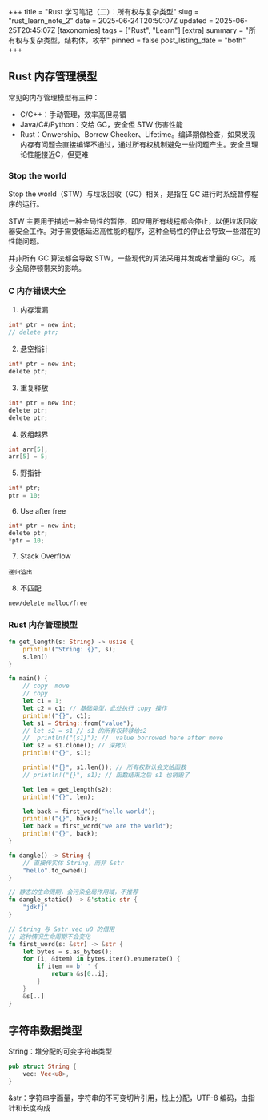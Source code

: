 +++
title = "Rust 学习笔记（二）：所有权与复杂类型"
slug = "rust_learn_note_2"
date = 2025-06-24T20:50:07Z
updated = 2025-06-25T20:45:07Z
[taxonomies]
tags = ["Rust", "Learn"]
[extra]
summary = "所有权与复杂类型，结构体，枚举"
pinned = false
post_listing_date = "both"
+++

## Rust 内存管理模型
常见的内存管理模型有三种：
- C/C++：手动管理，效率高但易错
- Java/C#/Python：交给 GC，安全但 STW 伤害性能
- Rust：Onwership、Borrow Checker、Lifetime。编译期做检查，如果发现内存有问题会直接编译不通过，通过所有权机制避免一些问题产生。安全且理论性能接近C，但更难

### Stop the world
Stop the world（STW）与垃圾回收（GC）相关，是指在 GC 进行时系统暂停程序的运行。

STW 主要用于描述一种全局性的暂停，即应用所有线程都会停止，以便垃圾回收器安全工作。对于需要低延迟高性能的程序，这种全局性的停止会导致一些潜在的性能问题。

并非所有 GC 算法都会导致 STW，一些现代的算法采用并发或者增量的 GC，减少全局停顿带来的影响。

### C 内存错误大全
1. 内存泄漏 
```C
int* ptr = new int;
// delete ptr;
```
2. 悬空指针
```C
int* ptr = new int;
delete ptr;
```
3. 重复释放
```C
int* ptr = new int;
delete ptr;
delete ptr;
```
4. 数组越界
```C
int arr[5];
arr[5] = 5;
```
5. 野指针
```C
int* ptr;
ptr = 10;
```
6. Use after free
```C
int* ptr = new int;
delete ptr;
*ptr = 10;
```
7. Stack Overflow
```
递归溢出
```
8. 不匹配
```
new/delete malloc/free
```

### Rust 内存管理模型
```rust
fn get_length(s: String) -> usize {
    println!("String: {}", s);
    s.len()
}

fn main() {
    // copy  move
    // copy
    let c1 = 1;
    let c2 = c1; // 基础类型，此处执行 copy 操作
    println!("{}", c1);
    let s1 = String::from("value");
    // let s2 = s1 // s1 的所有权转移给s2
    //  println!("{s1}"); //  value borrowed here after move
    let s2 = s1.clone(); // 深拷贝
    println!("{}", s1);

    println!("{}", s1.len()); // 所有权默认会交给函数
    // println!("{}", s1); // 函数结束之后 s1 也销毁了

    let len = get_length(s2);
    println!("{}", len);

    let back = first_word("hello world");
    println!("{}", back);
    let back = first_word("we are the world");
    println!("{}", back);
}

fn dangle() -> String {
    // 直接传实体 String，而非 &str
    "hello".to_owned()
}

// 静态的生命周期，会污染全局作用域，不推荐
fn dangle_static() -> &'static str {
    "jdkfj"
}

// String 与 &str vec u8 的借用
// 这种情况生命周期不会变化
fn first_word(s: &str) -> &str {
    let bytes = s.as_bytes();
    for (i, &item) in bytes.iter().enumerate() {
        if item == b' ' {
            return &s[0..i];
        }
    }
    &s[..]
}
```

## 字符串数据类型
String：堆分配的可变字符串类型
```rust
pub struct String {
    vec: Vec<u8>,
}
```

&str：字符串字面量，字符串的不可变切片引用，栈上分配，UTF-8 编码，由指针和长度构成